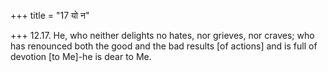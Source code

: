 +++
title = "17 यो न"

+++
12.17. He, who neither delights no hates, nor grieves, nor craves; who
has renounced both the good and the bad results \[of actions\] and is
full of devotion \[to Me\]-he is dear to Me.
